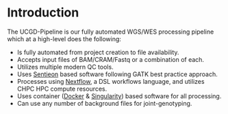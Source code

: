 # Introduction

The UCGD-Pipeline is our fully automated WGS/WES processing pipeline which at a high-level does the following:

* Is fully automated from project creation to file availability.
* Accepts input files of BAM/CRAM/Fastq or a combination of each.
* Utilizes multiple modern QC tools.
* Uses [Sentieon](https://www.sentieon.com) based software following
    GATK best practice approach.
* Processes using [Nextflow](https://www.nextflow.io), a DSL workflows
    language, and utilizes CHPC HPC compute resources.
* Uses container ([Docker](https://www.docker.com/) &
    [Singularity](https://sylabs.io/docs/)) based software for all processing.
* Can use any number of background files for joint-genotyping.

